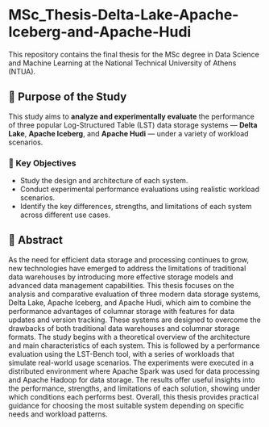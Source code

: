 # MSc_Thesis-Delta-Lake-Apache-Iceberg-and-Apache-Hudi

This repository contains the final thesis for the MSc degree in Data Science and Machine Learning at the National Technical University of Athens (NTUA).

## 🎯 Purpose of the Study

This study aims to **analyze and experimentally evaluate** the performance of three popular Log-Structured Table (LST) data storage systems — **Delta Lake**, **Apache Iceberg**, and **Apache Hudi** — under a variety of workload scenarios.

### 🔑 Key Objectives

- Study the design and architecture of each system.  
- Conduct experimental performance evaluations using realistic workload scenarios.  
- Identify the key differences, strengths, and limitations of each system across different use cases.
  

## 📘 Abstract

As the need for efficient data storage and processing continues to grow, new technologies
have emerged to address the limitations of traditional data warehouses by introducing more
effective storage models and advanced data management capabilities. This thesis focuses on the
analysis and comparative evaluation of three modern data storage systems, Delta Lake, Apache
Iceberg, and Apache Hudi, which aim to combine the performance advantages of columnar
storage with features for data updates and version tracking. These systems are designed to
overcome the drawbacks of both traditional data warehouses and columnar storage formats.
The study begins with a theoretical overview of the architecture and main characteristics of
each system. This is followed by a performance evaluation using the LST-Bench tool, with a
series of workloads that simulate real-world usage scenarios. The experiments were executed
in a distributed environment where Apache Spark was used for data processing and Apache
Hadoop for data storage. The results offer useful insights into the performance, strengths, and
limitations of each solution, showing under which conditions each performs best. Overall, this
thesis provides practical guidance for choosing the most suitable system depending on specific
needs and workload patterns.
